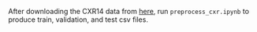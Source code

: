 After downloading the CXR14 data from [here](https://nihcc.app.box.com/v/ChestXray-NIHCC), run `preprocess_cxr.ipynb` to produce train, validation, and test csv files.